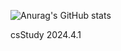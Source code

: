 ![Anurag's GitHub stats](https://github-readme-stats.vercel.app/api?username=heishuini&show_icons=true&theme=radical)

csStudy 2024.4.1
